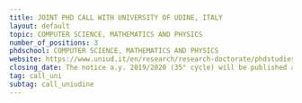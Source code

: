 ```yaml
---
title: JOINT PHD CALL WITH UNIVERSITY OF UDINE, ITALY
layout: default
topic: COMPUTER SCIENCE, MATHEMATICS AND PHYSICS
number_of_positions: 3
phdschool: COMPUTER SCIENCE, MATHEMATICS AND PHYSICS
website: https://www.uniud.it/en/research/research-doctorate/phdstudies/admission/ph.d.-call?set_language=en 
closing_date: The notice a.y. 2019/2020 (35° cycle) will be published at the end of May 2019.
tag: call_uni
subtag: call_uniudine
---
```

